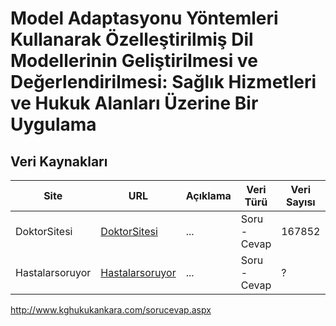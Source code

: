 # Model Adaptasyonu Yöntemleri Kullanarak Özelleştirilmiş Dil Modellerinin Geliştirilmesi ve Değerlendirilmesi: Sağlık Hizmetleri ve Hukuk Alanları Üzerine Bir Uygulama

## Veri Kaynakları

| Site            | URL                                                 | Açıklama | Veri Türü    | Veri Sayısı | Veri Boyutu | Veri Formatı | Durum           |
| --------------- | --------------------------------------------------- | -------- | ------------ | ----------- | ----------- | ------------ | --------------- |
| DoktorSitesi    | [DoktorSitesi](https://www.doktorsitesi.com/)       | ...      | Soru - Cevap | 167852      | 246 MB      | JSON         | Tamamlandı      |
| Hastalarsoruyor | [Hastalarsoruyor](https://www.hastalarsoruyor.com/) | ...      | Soru - Cevap | ?           | ?           | ?            | Listeye Eklendi |

http://www.kghukukankara.com/sorucevap.aspx

